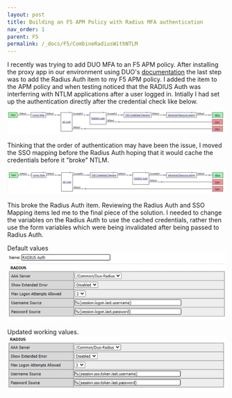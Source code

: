 ```yaml
---
layout: post
title: Building an F5 APM Policy with Radius MFA authentication
nav_order: 1
parent: F5
permalink: /_docs/F5/CombineRadiusWithNTLM
---
```


I recently was trying to add DUO MFA to an F5 APM policy.  After installing the proxy app in our environment using DUO's [documentation](https://duo.com/docs/f5bigip) the last step was to add the Radius Auth item to my F5 APM policy.  I added the item to the APM policy and when testing noticed that the RADIUS Auth was interferring with NTLM applications after a user logged in.  Intially I had set up the authentication directly after the credential check like below.

![](/assets/images/f5_Radius_Not_Working.JPG)

Thinking that the order of authentication may have been the issue, I moved the SSO mapping before the Radius Auth hoping that it would cache the credentials before it "broke" NTLM.

![](/assets/images/f5_Radius_Working.JPG)

This broke the Radius Auth item. Reviewing the Radius Auth and SSO Mapping items led me to the final piece of the solution.  I needed to change the variables on the Radius Auth to use the cached credentials, rather then use the form variables which were being invalidated after being passed to Radius Auth. 

Default values
![](/assets/images/f5_Radius_Properties_NW.JPG)

Updated working values.
![](/assets/images/f5_Radius_Properties.JPG)



